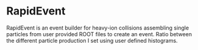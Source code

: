 # RapidEvent

RapidEvent is an event builder for heavy-ion collisions assembling single particles from user provided ROOT files to create an event.
Ratio between the different particle production I set using user defined histograms.
